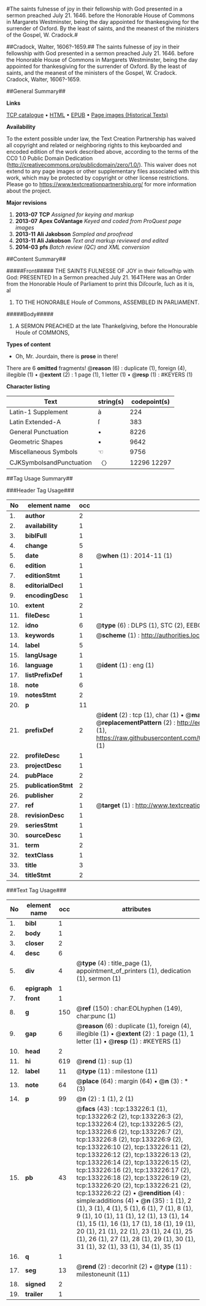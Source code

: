 #The saints fulnesse of joy in their fellowship with God presented in a sermon preached July 21. 1646. before the Honorable House of Commons in Margarets Westminster, being the day appointed for thankesgiving for the surrender of Oxford. By the least of saints, and the meanest of the ministers of the Gospel, W. Cradock.#

##Cradock, Walter, 1606?-1659.##
The saints fulnesse of joy in their fellowship with God presented in a sermon preached July 21. 1646. before the Honorable House of Commons in Margarets Westminster, being the day appointed for thankesgiving for the surrender of Oxford. By the least of saints, and the meanest of the ministers of the Gospel, W. Cradock.
Cradock, Walter, 1606?-1659.

##General Summary##

**Links**

[TCP catalogue](http://www.ota.ox.ac.uk/tcp/)  • 
[HTML](http://tei.it.ox.ac.uk/tcp/Texts-HTML/free/A80/A80745.html)  • 
[EPUB](http://tei.it.ox.ac.uk/tcp/Texts-EPUB/free/A80/A80745.epub) • 
[Page images (Historical Texts)](https://historicaltexts.jisc.ac.uk/eebo-99897055e)

**Availability**

To the extent possible under law, the Text Creation Partnership has waived all copyright and related or neighboring rights to this keyboarded and encoded edition of the work described above, according to the terms of the CC0 1.0 Public Domain Dedication (http://creativecommons.org/publicdomain/zero/1.0/). This waiver does not extend to any page images or other supplementary files associated with this work, which may be protected by copyright or other license restrictions. Please go to https://www.textcreationpartnership.org/ for more information about the project.

**Major revisions**

1. __2013-07__ __TCP__ *Assigned for keying and markup*
1. __2013-07__ __Apex CoVantage__ *Keyed and coded from ProQuest page images*
1. __2013-11__ __Ali Jakobson__ *Sampled and proofread*
1. __2013-11__ __Ali Jakobson__ *Text and markup reviewed and edited*
1. __2014-03__ __pfs__ *Batch review (QC) and XML conversion*

##Content Summary##

#####Front#####
THE SAINTS FULNESSE OF JOY in their fellowſhip with God: PRESENTED In a Sermon preached July 21. 164THere was an Order from the Honorable Houſe of Parliament to print this Diſcourſe, ſuch as it is, al
1. TO THE HONORABLE Houſe of Commons, ASSEMBLED IN PARLIAMENT.

#####Body#####

1. A SERMON PREACHED at the late Thankeſgiving, before the Honourable Houſe of COMMONS,

**Types of content**

  * Oh, Mr. Jourdain, there is **prose** in there!

There are 6 **omitted** fragments! 
 @__reason__ (6) : duplicate (1), foreign (4), illegible (1)  •  @__extent__ (2) : 1 page (1), 1 letter (1)  •  @__resp__ (1) : #KEYERS (1)

**Character listing**


|Text|string(s)|codepoint(s)|
|---|---|---|
|Latin-1 Supplement|à|224|
|Latin Extended-A|ſ|383|
|General Punctuation|•|8226|
|Geometric Shapes|▪|9642|
|Miscellaneous Symbols|☜|9756|
|CJKSymbolsandPunctuation|〈〉|12296 12297|

##Tag Usage Summary##

###Header Tag Usage###

|No|element name|occ|attributes|
|---|---|---|---|
|1.|__author__|2||
|2.|__availability__|1||
|3.|__biblFull__|1||
|4.|__change__|5||
|5.|__date__|8| @__when__ (1) : 2014-11 (1)|
|6.|__edition__|1||
|7.|__editionStmt__|1||
|8.|__editorialDecl__|1||
|9.|__encodingDesc__|1||
|10.|__extent__|2||
|11.|__fileDesc__|1||
|12.|__idno__|6| @__type__ (6) : DLPS (1), STC (2), EEBO-CITATION (1), PROQUEST (1), VID (1)|
|13.|__keywords__|1| @__scheme__ (1) : http://authorities.loc.gov/ (1)|
|14.|__label__|5||
|15.|__langUsage__|1||
|16.|__language__|1| @__ident__ (1) : eng (1)|
|17.|__listPrefixDef__|1||
|18.|__note__|6||
|19.|__notesStmt__|2||
|20.|__p__|11||
|21.|__prefixDef__|2| @__ident__ (2) : tcp (1), char (1)  •  @__matchPattern__ (2) : ([0-9\-]+):([0-9IVX]+) (1), (.+) (1)  •  @__replacementPattern__ (2) : http://eebo.chadwyck.com/downloadtiff?vid=$1&page=$2 (1), https://raw.githubusercontent.com/textcreationpartnership/Texts/master/tcpchars.xml#$1 (1)|
|22.|__profileDesc__|1||
|23.|__projectDesc__|1||
|24.|__pubPlace__|2||
|25.|__publicationStmt__|2||
|26.|__publisher__|2||
|27.|__ref__|1| @__target__ (1) : http://www.textcreationpartnership.org/docs/. (1)|
|28.|__revisionDesc__|1||
|29.|__seriesStmt__|1||
|30.|__sourceDesc__|1||
|31.|__term__|2||
|32.|__textClass__|1||
|33.|__title__|3||
|34.|__titleStmt__|2||


###Text Tag Usage###

|No|element name|occ|attributes|
|---|---|---|---|
|1.|__bibl__|1||
|2.|__body__|1||
|3.|__closer__|2||
|4.|__desc__|6||
|5.|__div__|4| @__type__ (4) : title_page (1), appointment_of_printers (1), dedication (1), sermon (1)|
|6.|__epigraph__|1||
|7.|__front__|1||
|8.|__g__|150| @__ref__ (150) : char:EOLhyphen (149), char:punc (1)|
|9.|__gap__|6| @__reason__ (6) : duplicate (1), foreign (4), illegible (1)  •  @__extent__ (2) : 1 page (1), 1 letter (1)  •  @__resp__ (1) : #KEYERS (1)|
|10.|__head__|2||
|11.|__hi__|619| @__rend__ (1) : sup (1)|
|12.|__label__|11| @__type__ (11) : milestone (11)|
|13.|__note__|64| @__place__ (64) : margin (64)  •  @__n__ (3) : * (3)|
|14.|__p__|99| @__n__ (2) : 1 (1), 2 (1)|
|15.|__pb__|43| @__facs__ (43) : tcp:133226:1 (1), tcp:133226:2 (2), tcp:133226:3 (2), tcp:133226:4 (2), tcp:133226:5 (2), tcp:133226:6 (2), tcp:133226:7 (2), tcp:133226:8 (2), tcp:133226:9 (2), tcp:133226:10 (2), tcp:133226:11 (2), tcp:133226:12 (2), tcp:133226:13 (2), tcp:133226:14 (2), tcp:133226:15 (2), tcp:133226:16 (2), tcp:133226:17 (2), tcp:133226:18 (2), tcp:133226:19 (2), tcp:133226:20 (2), tcp:133226:21 (2), tcp:133226:22 (2)  •  @__rendition__ (4) : simple:additions (4)  •  @__n__ (35) : 1 (1), 2 (1), 3 (1), 4 (1), 5 (1), 6 (1), 7 (1), 8 (1), 9 (1), 10 (1), 11 (1), 12 (1), 13 (1), 14 (1), 15 (1), 16 (1), 17 (1), 18 (1), 19 (1), 20 (1), 21 (1), 22 (1), 23 (1), 24 (1), 25 (1), 26 (1), 27 (1), 28 (1), 29 (1), 30 (1), 31 (1), 32 (1), 33 (1), 34 (1), 35 (1)|
|16.|__q__|1||
|17.|__seg__|13| @__rend__ (2) : decorInit (2)  •  @__type__ (11) : milestoneunit (11)|
|18.|__signed__|2||
|19.|__trailer__|1||
